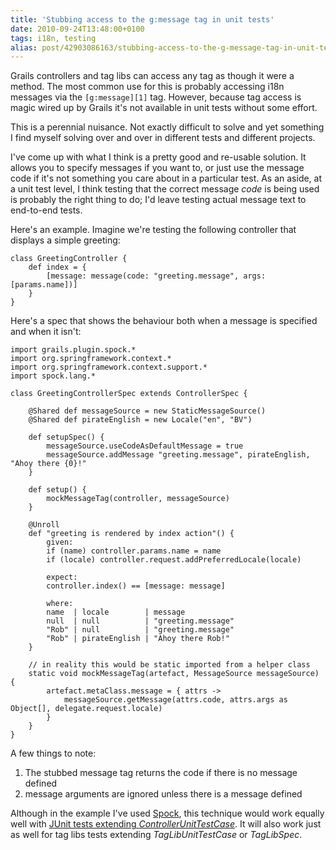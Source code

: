 ```yaml
---
title: 'Stubbing access to the g:message tag in unit tests'
date: 2010-09-24T13:48:00+0100
tags: i18n, testing
alias: post/42903086163/stubbing-access-to-the-g-message-tag-in-unit-tests/
---
```


Grails controllers and tag libs can access any tag as though it were a method. The most common use for this is probably accessing i18n messages via the `[g:message][1]` tag. However, because tag access is magic wired up by Grails it's not available in unit tests without some effort.

This is a perennial nuisance. Not exactly difficult to solve and yet something I find myself solving over and over in different tests and different projects.

I've come up with what I think is a pretty good and re-usable solution. It allows you to specify messages if you want to, or just use the message code if it's not something you care about in a particular test. As an aside, at a unit test level, I think testing that the correct message _code_ is being used is probably the right thing to do; I'd leave testing actual message text to end-to-end tests.

<!-- more -->

Here's an example. Imagine we're testing the following controller that displays a simple greeting:

    class GreetingController {
        def index = {
            [message: message(code: "greeting.message", args: [params.name])]
        }
    }

Here's a spec that shows the behaviour both when a message is specified and when it isn't:

    import grails.plugin.spock.*
    import org.springframework.context.*
    import org.springframework.context.support.*
    import spock.lang.*

    class GreetingControllerSpec extends ControllerSpec {

        @Shared def messageSource = new StaticMessageSource()
        @Shared def pirateEnglish = new Locale("en", "BV")

        def setupSpec() {
            messageSource.useCodeAsDefaultMessage = true
            messageSource.addMessage "greeting.message", pirateEnglish, "Ahoy there {0}!"
        }

        def setup() {
            mockMessageTag(controller, messageSource)
        }

        @Unroll
        def "greeting is rendered by index action"() {
            given:
            if (name) controller.params.name = name
            if (locale) controller.request.addPreferredLocale(locale)

            expect:
            controller.index() == [message: message]

            where:
            name  | locale        | message
            null  | null          | "greeting.message"
            "Rob" | null          | "greeting.message"
            "Rob" | pirateEnglish | "Ahoy there Rob!"
        }

        // in reality this would be static imported from a helper class
        static void mockMessageTag(artefact, MessageSource messageSource) {
            artefact.metaClass.message = { attrs ->
                messageSource.getMessage(attrs.code, attrs.args as Object[], delegate.request.locale)
            }
        }
    }

A few things to note:

1. The stubbed message tag returns the code if there is no message defined
2. message arguments are ignored unless there is a message defined

Although in the example I've used [Spock][2], this technique would work equally well with [JUnit tests extending _ControllerUnitTestCase_][3]. It will also work just as well for tag libs tests extending _TagLibUnitTestCase_ or _TagLibSpec_.

[1]: http://grails.org/doc/latest/ref/Tags/message.html
[2]: http://spockframework.org/
[3]: http://grails.org/doc/latest/guide/9.%20Testing.html#9.1%20Unit%20Testing

